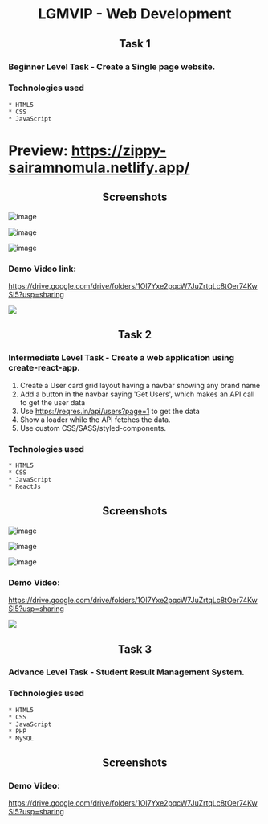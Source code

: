 <h1 align="center">LGMVIP - Web Development</h1>

<h2 align="center">Task 1</h2>

### Beginner Level Task - Create a Single page website.
### Technologies used
    * HTML5
    * CSS
    * JavaScript

# Preview: https://zippy-sairamnomula.netlify.app/

<h2 align="center">Screenshots</h2>

![image](https://user-images.githubusercontent.com/78247889/139385733-097abece-9f62-4b50-9127-dbf3bc0814f2.png)

![image](https://user-images.githubusercontent.com/78247889/139385843-bb1cffe6-539f-4a3d-ab36-f45b36eb8dd7.png)

![image](https://user-images.githubusercontent.com/78247889/139385918-f9455a84-abc8-4ff0-a422-de6b552d32d2.png)
### Demo Video link:
https://drive.google.com/drive/folders/1Ol7Yxe2pqcW7JuZrtqLc8tOer74KwSI5?usp=sharing

<img src="https://user-images.githubusercontent.com/73097560/115834477-dbab4500-a447-11eb-908a-139a6edaec5c.gif">

<h2 align="center">Task 2</h2>

### Intermediate Level Task - Create a web application using create-react-app.
1. Create a User card grid layout having a navbar showing any brand name 
2. Add a button in the navbar saying 'Get Users', which makes an API call to get the user data
3. Use https://reqres.in/api/users?page=1 to get the data 
4. Show a loader while the API fetches the data. 
5. Use custom CSS/SASS/styled-components.

### Technologies used
    * HTML5
    * CSS
    * JavaScript
    * ReactJs

<h2 align="center">Screenshots</h2>

![image](https://user-images.githubusercontent.com/78247889/140263231-602b0e72-36b6-45cb-86e9-758b0dcd415b.png)

![image](https://user-images.githubusercontent.com/78247889/140263262-71c469b5-eb73-45bd-9f01-75299268ba83.png)

![image](https://user-images.githubusercontent.com/78247889/140263287-66463ed7-7670-435c-94c6-101e1d83ea3b.png)
### Demo Video:
https://drive.google.com/drive/folders/1Ol7Yxe2pqcW7JuZrtqLc8tOer74KwSI5?usp=sharing

<img src="https://user-images.githubusercontent.com/73097560/115834477-dbab4500-a447-11eb-908a-139a6edaec5c.gif">

<h2 align="center">Task 3</h2>

### Advance Level Task - Student Result Management System.
### Technologies used
    * HTML5
    * CSS
    * JavaScript
    * PHP
    * MySQL

<h2 align="center">Screenshots</h2>

### Demo Video: 
https://drive.google.com/drive/folders/1Ol7Yxe2pqcW7JuZrtqLc8tOer74KwSI5?usp=sharing